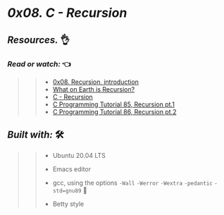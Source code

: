 # *_0x08. C - Recursion_*



## **_Resources._** 👌 

 

### **_Read or watch:_**  👈


>> * [0x08. Recursion, introduction](https://holbertonintranet.s3.amazonaws.com/uploads/misc/2021/1/2818ba6f14f644b871dcbd746925fa15b8cd5937.pdf?X-Amz-Algorithm=AWS4-HMAC-SHA256&X-Amz-Credential=AKIARDDGGGOU5BHMTQX4%2F20221101%2Fus-east-1%2Fs3%2Faws4_request&X-Amz-Date=20221101T030052Z&X-Amz-Expires=86400&X-Amz-SignedHeaders=host&X-Amz-Signature=06425eae089d0c0634d52463d13fbdb69840282efb8dbf6cc0fc2ab3199d0b7e)
>> * [What on Earth is Recursion?](https://www.youtube.com/watch?v=Mv9NEXX1VHc)
>> * [C - Recursion](https://www.tutorialspoint.com/cprogramming/c_recursion.htm)
>> * [C Programming Tutorial 85, Recursion pt.1](https://intranet.hbtn.io/rltoken/MvRHIlpXvInQh0e6yegKkg) 
>> * [C Programming Tutorial 86, Recursion pt.2](https://intranet.hbtn.io/rltoken/CYd7QYGpVE_TmfjRJwZOwg)


## **_Built with:_** 🛠️

>> * Ubuntu 20.04 LTS
>> 
>> * Emacs editor
>> 
>> * gcc, using the options `-Wall` `-Werror` `-Wextra` `-pedantic` `-std=gnu89` 🏁
>> 
>> * Betty style

